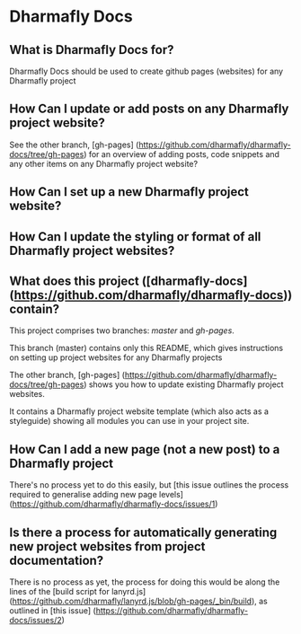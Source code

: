 Dharmafly Docs
==============

What is Dharmafly Docs for?
-----------------------------

Dharmafly Docs should be used to create github pages (websites) for any Dharmafly project

How Can I update or add posts on any Dharmafly project website?
--------------------------------------------------------

See the other branch, [gh-pages] (https://github.com/dharmafly/dharmafly-docs/tree/gh-pages) for an overview of adding posts, code snippets and any other items on any Dharmafly project website?

How Can I set up a new Dharmafly project website?
----------------------------

How Can I update the styling or format of all Dharmafly project websites?
------------------------------


What does this project ([dharmafly-docs] (https://github.com/dharmafly/dharmafly-docs)) contain?
------------------------------------------------------------------------

This project comprises two branches: *master* and *gh-pages*.

This branch (master) contains only this README, which gives instructions on setting up project websites for any Dharmafly projects

The other branch, [gh-pages] (https://github.com/dharmafly/dharmafly-docs/tree/gh-pages) shows you how to update existing Dharmafly project websites.

It contains a Dharmafly project website template (which also acts as a styleguide) showing all modules you can use in your project site.

How Can I add a new page (not a new post) to a Dharmafly project
-----------------------------------------------

There's no process yet to do this easily, but [this issue outlines the process required to generalise adding new page levels]
(https://github.com/dharmafly/dharmafly-docs/issues/1)

Is there a process for automatically generating new project websites from project documentation?
----------------------------

There is no process as yet, the process for doing this would be along the lines of the [build script for lanyrd.js] (https://github.com/dharmafly/lanyrd.js/blob/gh-pages/_bin/build), as outlined in [this issue] (https://github.com/dharmafly/dharmafly-docs/issues/2)